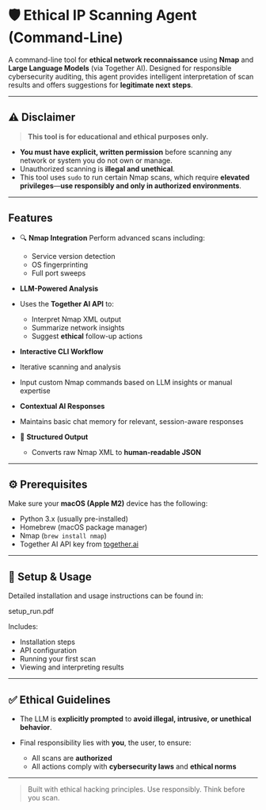 

# 🛡️ Ethical IP Scanning Agent (Command-Line)

A command-line tool for **ethical network reconnaissance** using **Nmap** and **Large Language Models** (via Together AI). Designed for responsible cybersecurity auditing, this agent provides intelligent interpretation of scan results and offers suggestions for **legitimate next steps**.

---

## ⚠️ Disclaimer

> **This tool is for educational and ethical purposes only.**

* **You must have explicit, written permission** before scanning any network or system you do not own or manage.
* Unauthorized scanning is **illegal and unethical**.
* This tool uses `sudo` to run certain Nmap scans, which require **elevated privileges**—**use responsibly and only in authorized environments**.

---

##  Features

* 🔍 **Nmap Integration**
  Perform advanced scans including:

  * Service version detection
  * OS fingerprinting
  * Full port sweeps

*  **LLM-Powered Analysis**

  * Uses the **Together AI API** to:

    * Interpret Nmap XML output
    * Summarize network insights
    * Suggest **ethical** follow-up actions

*  **Interactive CLI Workflow**

  * Iterative scanning and analysis
  * Input custom Nmap commands based on LLM insights or manual expertise

*  **Contextual AI Responses**

  * Maintains basic chat memory for relevant, session-aware responses

* 📂 **Structured Output**

  * Converts raw Nmap XML to **human-readable JSON**

---

## ⚙️ Prerequisites

Make sure your **macOS (Apple M2)** device has the following:

*  Python 3.x (usually pre-installed)
*  Homebrew (macOS package manager)
*  Nmap (`brew install nmap`)
*  Together AI API key from [together.ai](https://together.ai/)

---

## 🚀 Setup & Usage

Detailed installation and usage instructions can be found in:

setup_run.pdf

Includes:

* Installation steps
* API configuration
* Running your first scan
* Viewing and interpreting results

---

## ✅ Ethical Guidelines

* The LLM is **explicitly prompted** to **avoid illegal, intrusive, or unethical behavior**.
* Final responsibility lies with **you**, the user, to ensure:

  * All scans are **authorized**
  * All actions comply with **cybersecurity laws** and **ethical norms**


---

>  Built with ethical hacking principles.
>  Use responsibly. Think before you scan.
